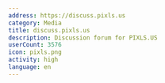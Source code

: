 ```yaml
---
address: https://discuss.pixls.us
category: Media
title: discuss.pixls.us
description: Discussion forum for PIXLS.US
userCount: 3576
icon: pixls.png
activity: high
language: en
---
```


